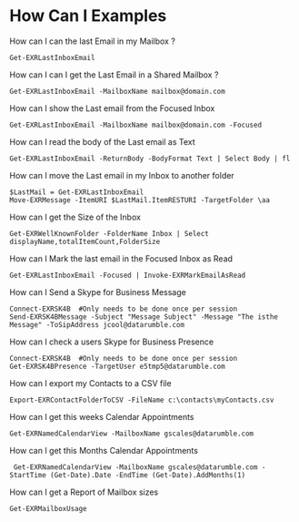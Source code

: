 # How Can I Examples #

How can I can the last Email in my Mailbox ?

    Get-EXRLastInboxEmail

How can I can I get the Last Email in a Shared Mailbox ?

    Get-EXRLastInboxEmail -MailboxName mailbox@domain.com

How can I show the Last email from the Focused Inbox

    Get-EXRLastInboxEmail -MailboxName mailbox@domain.com -Focused

How can I read the body of the Last email as Text

    Get-EXRLastInboxEmail -ReturnBody -BodyFormat Text | Select Body | fl

How can I move the Last email in my Inbox to another folder

	$LastMail = Get-EXRLastInboxEmail 	
	Move-EXRMessage -ItemURI $LastMail.ItemRESTURI -TargetFolder \aa

How can I get the Size of the Inbox

    Get-EXRWellKnownFolder -FolderName Inbox | Select displayName,totalItemCount,FolderSize
    

How can I Mark the last email in the Focused Inbox as Read

    Get-EXRLastInboxEmail -Focused | Invoke-EXRMarkEmailAsRead

How can I Send a Skype for Business Message

	Connect-EXRSK4B  #Only needs to be done once per session
    Send-EXRSK4BMessage -Subject "Message Subject" -Message "The isthe Message" -ToSipAddress jcool@datarumble.com

How can I check a users Skype for Business Presence 

	Connect-EXRSK4B  #Only needs to be done once per session
    Get-EXRSK4BPresence -TargetUser e5tmp5@datarumble.com

How can I export my Contacts to a CSV file

    Export-EXRContactFolderToCSV -FileName c:\contacts\myContacts.csv

How can I get this weeks Calendar Appointments 

    Get-EXRNamedCalendarView -MailboxName gscales@datarumble.com

How can I get this Months Calendar Appointments 

     Get-EXRNamedCalendarView -MailboxName gscales@datarumble.com -StartTime (Get-Date).Date -EndTime (Get-Date).AddMonths(1)

How can I get a Report of Mailbox sizes
    
    Get-EXRMailboxUsage
	
   